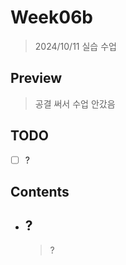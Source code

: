 # Week06b

> 2024/10/11 실습 수업

## Preview

> 공결 써서 수업 안갔음

## TODO

- [ ] ?

## Contents

- ## ?

    > ?
